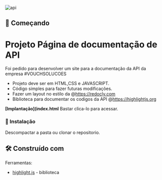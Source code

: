 ![api](../master/assets/img/la.jpeg)


## 🚀 Começando

# Projeto Página de documentação de API
Foi pedido para desenvolver um site para a documentação da API da empresa #VOUCHSOLUCOES

* Projeto deve ser em HTML,CSS e JAVASCRIPT.
* Código simples para fazer futuras modificações.
* Fazer um layout no estilo da @https://redocly.com
* Biblioteca para documentar os codigos da API @https://highlightjs.org


 **[Implantação](index.html** Bastar clica-lo para acessar.

### 🔧 Instalação

Descompactar a pasta ou clonar o repositorio.


## 🛠️ Construído com

Ferramentas:

* [highlight.js](https://highlightjs.org) - biblioteca


